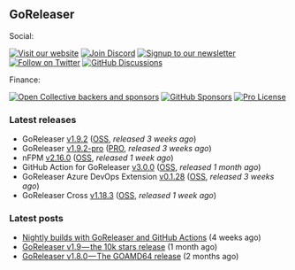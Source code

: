 ## GoReleaser

Social:

[![Visit our website](https://img.shields.io/badge/website-4285F4?style=for-the-badge&logo=googlechrome&logoColor=white)](https://goreleaser.com)
[![Join Discord](https://img.shields.io/badge/Discord_server-5865F2?style=for-the-badge&logo=discord&logoColor=white)](https://discord.gg/RGEBtg8vQ6)
[![Signup to our newsletter](https://img.shields.io/badge/newsletter-E15718?style=for-the-badge&logo=revue&logoColor=white)](https://www.getrevue.co/profile/goreleaser)
[![Follow on Twitter](https://img.shields.io/badge/twitter-1DA1F2?style=for-the-badge&logo=twitter&logoColor=white)](https://twitter.com/goreleaser)
[![GitHub Discussions](https://img.shields.io/badge/discussions-181717?style=for-the-badge&logo=github&logoColor=white)](https://github.com/goreleaser/goreleaser/discussions)

Finance:

[![Open Collective backers and sponsors](https://img.shields.io/opencollective/all/goreleaser?logo=opencollective&style=for-the-badge)](https://opencollective.com/goreleaser)
[![GitHub Sponsors](https://img.shields.io/github/sponsors/caarlos0?logo=github&style=for-the-badge)](https://github.com/sponsors/caarlos0)
[![Pro License](https://img.shields.io/badge/pro_license-36A9AE?style=for-the-badge&logo=gumroad&logoColor=white)](https://goreleaser.com/pro)

### Latest releases
- GoReleaser [v1.9.2](https://github.com/goreleaser/goreleaser/releases/tag/v1.9.2) ([OSS](https://github.com/goreleaser/goreleaser), _released 3 weeks ago_)
- GoReleaser [v1.9.2-pro](https://github.com/goreleaser/goreleaser-pro/releases/tag/v1.9.2-pro) ([PRO](https://goreleaser.com/pro), _released 3 weeks ago_)
- nFPM [v2.16.0](https://github.com/goreleaser/nfpm/releases/tag/v2.16.0) ([OSS](https://nfpm.goreleaser.com), _released 1 week ago_)
- GitHub Action for GoReleaser [v3.0.0](https://github.com/goreleaser/goreleaser-action/releases/tag/v3.0.0) ([OSS](https://github.com/goreleaser/goreleaser-action), _released 1 month ago_)
- GoReleaser Azure DevOps Extension [v0.1.28](https://github.com/goreleaser/goreleaser-azure-devops-extension/releases/tag/v0.1.28) ([OSS](https://github.com/goreleaser/goreleaser-azure-devops-extension), _released 3 weeks ago_)
- GoReleaser Cross [v1.18.3](https://github.com/goreleaser/goreleaser-cross/releases/tag/v1.18.3) ([OSS](https://github.com/goreleaser/goreleaser-cross), _released 1 week ago_)


### Latest posts
- [Nightly builds with GoReleaser and GitHub Actions](https://blog.goreleaser.com/nightly-builds-with-goreleaser-and-github-actions-e08c078e4d0f?source=rss----17aa0cbd263f---4) (4 weeks ago)
- [GoReleaser v1.9 — the 10k stars release](https://blog.goreleaser.com/goreleaser-v1-9-the-10k-stars-release-1fe75597c53e?source=rss----17aa0cbd263f---4) (1 month ago)
- [GoReleaser v1.8.0 — The GOAMD64 release](https://blog.goreleaser.com/goreleaser-v1-8-0-the-goamd64-release-60586d18dbe4?source=rss----17aa0cbd263f---4) (2 months ago)
